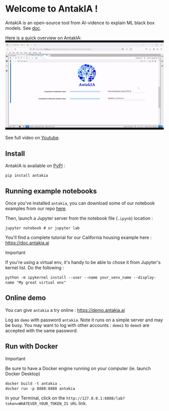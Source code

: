 # Welcome to AntakIA !

AntakIA is an open-source tool from AI-vidence to explain ML black box models. See [doc](https://doc.antakia.ai).

Here is a quick overview on AntakIA:
![AntakIA demo](/docs/img/antakia.gif)

See full video on [Youtube](https://youtu.be/wQFC_20OIOM).

## Install

AntakIA is available on [PyPI](https://pypi.org/project/antakia/) :

```
pip install antakia
```

## Running example notebooks

Once you've installed `antakia`, you can download some of our notebook examples from our repo [here](https://github.com/AI-vidence/antakia/tree/main/examples).

Then, launch a Jupyter server from the notebook file (`.ipynb`) location :

```
jupyter notebook # or jupyter lab
```

You'll find a complete tutorial for our California housing example here : https://doc.antakia.ai

> [!IMPORTANT] 
If you're using a virtual env, it's handy to be able to chose it from Jupyter's kernel list. Do the following :

```
python -m ipykernel install --user --name your_venv_name --display-name "My great virtual env"
```

## Online demo

You can give `antakia` a try online  : https://demo.antakia.ai 

Log as `demo`  with password `antakia`.
Note it runs on a simple server and may be busy. You may want to log with other accounts : `demo1` to `demo5` are accepted with the same password.


## Run with Docker

> [!IMPORTANT] 
Be sure to have a Docker engine running on your computer (ie. launch Docker Desktop)

```
docker build -t antakia .
docker run -p 8888:8888 antakia
```

In your Terminal, click on the `http://127.0.0.1:8888/lab?token=WHATEVER_YOUR_TOKEN_IS URL` link.
